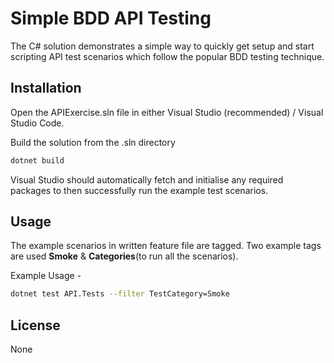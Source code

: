 # Simple BDD API Testing

The C# solution demonstrates a simple way to quickly get setup and start scripting API test scenarios which follow the popular BDD testing technique.

## Installation

Open the APIExercise.sln file in either Visual Studio (recommended) / Visual Studio Code.

Build the solution from the .sln directory
```bash
dotnet build
```
Visual Studio should automatically fetch and initialise any required packages to then successfully run the example test scenarios.

## Usage

The example scenarios in written feature file are tagged. Two example tags are used **Smoke** & **Categories**(to run all the scenarios). 

Example Usage - 
```bash
dotnet test API.Tests --filter TestCategory=Smoke
```

## License
None

